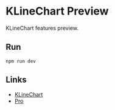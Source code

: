 # KLineChart Preview
KLineChart features preview.

## Run
```
npm run dev
```

## Links
+ [KLineChart](https://github.com/liihuu/KLineChart)
+ [Pro](https://github.com/klinecharts/pro)
